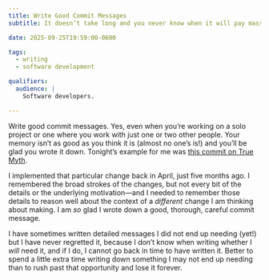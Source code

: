 ```yaml
---
title: Write Good Commit Messages
subtitle: It doesn’t take long and you never know when it will pay massive dividends.

date: 2025-09-25T19:59:00-0600

tags:
  - writing
  - software development

qualifiers:
  audience: |
    Software developers.

---
```


Write good commit messages. Yes, even when you’re working on a solo project or one where you work with just one or two other people. Your memory isn’t as good as you think it is (almost no one’s is!) and you’ll be glad you wrote it down. Tonight’s example for me was [this commit on True Myth](https://github.com/true-myth/true-myth/commit/e08aa9240845d3e8ca5320ab7c1dc51c1add2f3f).

I implemented that particular change back in April, just five months ago. I remembered the broad strokes of the changes, but not every bit of the details or the underlying motivation—and I needed to remember those details to reason well about the context of a *different* change I am thinking about making. I am *so* glad I wrote down a good, thorough, careful commit message.

I have sometimes written detailed messages I did not end up needing (yet!) but I have never regretted it, because I don’t know when writing whether I *will* need it, and if I do, I cannot go back in time to have written it. Better to spend a little extra time writing down something I may not end up needing than to rush past that opportunity and lose it forever.